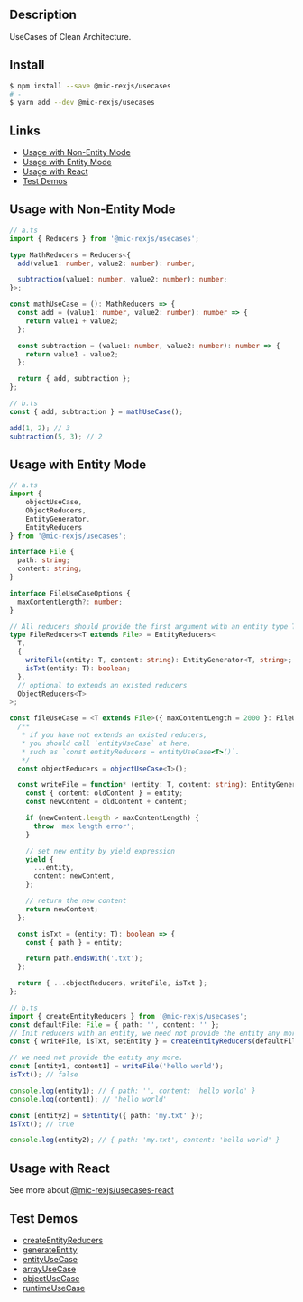 ## Description
UseCases of Clean Architecture.

## Install
```bash
$ npm install --save @mic-rexjs/usecases
# -
$ yarn add --dev @mic-rexjs/usecases
```

## Links
- [Usage with Non-Entity Mode](#usage-with-non-entity-mode)
- [Usage with Entity Mode](#usage-with-entity-mode)
- [Usage with React](#usage-with-react)
- [Test Demos](#test-demos)

## Usage with Non-Entity Mode
```ts
// a.ts
import { Reducers } from '@mic-rexjs/usecases';

type MathReducers = Reducers<{
  add(value1: number, value2: number): number;

  subtraction(value1: number, value2: number): number;
}>;

const mathUseCase = (): MathReducers => {
  const add = (value1: number, value2: number): number => {
    return value1 + value2;
  };

  const subtraction = (value1: number, value2: number): number => {
    return value1 - value2;
  };

  return { add, subtraction };
};

// b.ts
const { add, subtraction } = mathUseCase();

add(1, 2); // 3
subtraction(5, 3); // 2
```

## Usage with Entity Mode
```ts
// a.ts
import {
	objectUseCase,
	ObjectReducers,
	EntityGenerator,
	EntityReducers
} from '@mic-rexjs/usecases';

interface File {
  path: string;
  content: string;
}

interface FileUseCaseOptions {
  maxContentLength?: number;
}

// All reducers should provide the first argument with an entity type T, such as `file: T`.
type FileReducers<T extends File> = EntityReducers<
  T,
  {
    writeFile(entity: T, content: string): EntityGenerator<T, string>;
    isTxt(entity: T): boolean;
  },
  // optional to extends an existed reducers
  ObjectReducers<T>
>;

const fileUseCase = <T extends File>({ maxContentLength = 2000 }: FileUseCaseOptions = {}): FileReducers<T> => {
  /**
   * if you have not extends an existed reducers,
   * you should call `entityUseCase` at here,
   * such as `const entityReducers = entityUseCase<T>()`.
   */
  const objectReducers = objectUseCase<T>();

  const writeFile = function* (entity: T, content: string): EntityGenerator<T, string> {
    const { content: oldContent } = entity;
    const newContent = oldContent + content;

    if (newContent.length > maxContentLength) {
      throw 'max length error';
    }

    // set new entity by yield expression
    yield {
      ...entity,
      content: newContent,
    };

    // return the new content
    return newContent;
  };

  const isTxt = (entity: T): boolean => {
    const { path } = entity;

    return path.endsWith('.txt');
  };

  return { ...objectReducers, writeFile, isTxt };
};

// b.ts
import { createEntityReducers } from '@mic-rexjs/usecases';
const defaultFile: File = { path: '', content: '' };
// Init reducers with an entity, we need not provide the entity any more.
const { writeFile, isTxt, setEntity } = createEntityReducers(defaultFile, fileUseCase, { maxContentLength: 50 });

// we need not provide the entity any more.
const [entity1, content1] = writeFile('hello world');
isTxt(); // false

console.log(entity1); // { path: '', content: 'hello world' }
console.log(content1); // 'hello world'

const [entity2] = setEntity({ path: 'my.txt' });
isTxt(); // true

console.log(entity2); // { path: 'my.txt', content: 'hello world' }
```

## Usage with React
See more about [@mic-rexjs/usecases-react](https://www.npmjs.com/package/@mic-rexjs/usecases-react)

## Test Demos
- [createEntityReducers](https://github.com/mic-rexjs/usecases/blob/main/src/methods/createEntityReducers/index.test.ts)
- [generateEntity](https://github.com/mic-rexjs/usecases/blob/main/src/usecases/generateEntity/index.test.ts)
- [entityUseCase](https://github.com/mic-rexjs/usecases/blob/main/src/usecases/entityUseCase/index.test.ts)
- [arrayUseCase](https://github.com/mic-rexjs/usecases/blob/main/src/usecases/arrayUseCase/index.test.ts)
- [objectUseCase](https://github.com/mic-rexjs/usecases/blob/main/src/usecases/objectUseCase/index.test.ts)
- [runtimeUseCase](https://github.com/mic-rexjs/usecases/blob/main/src/usecases/runtimeUseCase/index.test.ts)
